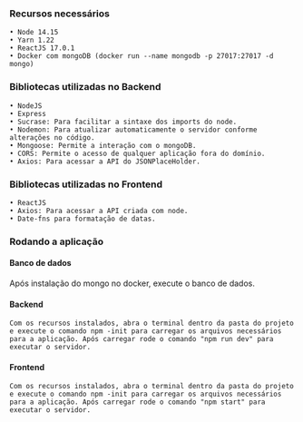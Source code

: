 <h3>Recursos necessários</h3>
	
	• Node 14.15
	• Yarn 1.22
	• ReactJS 17.0.1
	• Docker com mongoDB (docker run --name mongodb -p 27017:27017 -d mongo)

<h3>Bibliotecas utilizadas no Backend</h3>

	• NodeJS
	• Express
	• Sucrase: Para facilitar a sintaxe dos imports do node.
	• Nodemon: Para atualizar automaticamente o servidor conforme alterações no código.
	• Mongoose: Permite a interação com o mongoDB.
	• CORS: Permite o acesso de qualquer aplicação fora do domínio.
	• Axios: Para acessar a API do JSONPlaceHolder.

<h3>Bibliotecas utilizadas no Frontend</h3>

	• ReactJS 
	• Axios: Para acessar a API criada com node.
	• Date-fns para formatação de datas.

<h3>Rodando a aplicação</h3>

<h4>Banco de dados</h4>
	Após instalação do mongo no docker, execute o banco de dados.

<h4>Backend</h4>

	Com os recursos instalados, abra o terminal dentro da pasta do projeto e execute o comando npm -init para carregar os arquivos necessários para a aplicação. Após carregar rode o comando "npm run dev" para executar o servidor.

<h4>Frontend</h4>

	Com os recursos instalados, abra o terminal dentro da pasta do projeto e execute o comando npm -init para carregar os arquivos necessários para a aplicação. Após carregar rode o comando "npm start" para executar o servidor.
